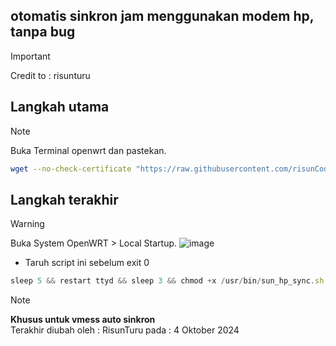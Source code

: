 ## otomatis sinkron jam menggunakan modem hp, tanpa bug
> [!IMPORTANT]
> Credit to : risunturu

## Langkah utama
> [!NOTE]
> Buka Terminal openwrt dan pastekan.
```bash
wget --no-check-certificate "https://raw.githubusercontent.com/risunCode/Risun-OWRT-Archive/refs/heads/main/sun_hp_sync.sh" -O /usr/bin/sun_hp_sync.sh && chmod +x /usr/bin/sun_hp_sync.sh
```
## Langkah terakhir
> [!WARNING]
> Buka System OpenWRT > Local Startup.
> ![image](https://github.com/user-attachments/assets/a1fa7bb3-269b-4b68-81f7-ac756c5a9783)
- Taruh script ini sebelum exit 0
```javascript
sleep 5 && restart ttyd && sleep 3 && chmod +x /usr/bin/sun_hp_sync.sh && sun_hp_sync.sh
```

> [!NOTE]
> **Khusus untuk vmess auto sinkron**      
> Terakhir diubah oleh : RisunTuru
> pada : 4 Oktober 2024    
